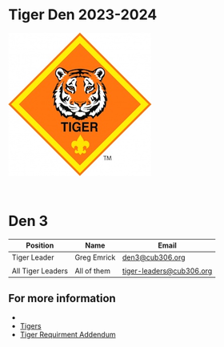 # Tiger Den 2023-2024 #

![alt text](../../images/dens/tiger.png "cub scout tiger rank")

<br clear="both">

# Den 3

| Position              | Name             | Email |
| --------------------- | ---------------- | ----- |
| Tiger Leader  | 	Greg Emrick            | [den3@cub306.org](mailto:den3@cub306.org) |
|  |  |
| All Tiger Leaders     | All of them      | [tiger-leaders@cub306.org](mailto:tiger-leaders@cub306.org) |

## For more information ##

* 
* [Tigers](https://cubscouts.org/library/welcome-to-tiger-cub-scouting/)
* [Tiger Requirment Addendum](https://filestore.scouting.org/filestore/cubscouts/pdf/Tiger_Addendum.pdf)